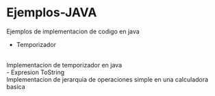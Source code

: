 # Ejemplos-JAVA
Ejemplos de implementacion de codigo en java 

- Temporizador
<br>
Implementacion de temporizador en java
<br>
- Expresion ToString
<br>
Implementacion de jerarquia de operaciones simple en una calculadora basica
